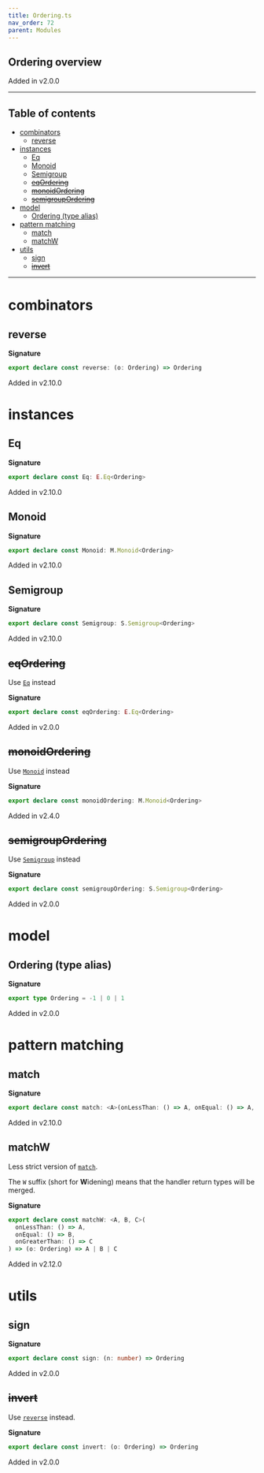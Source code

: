 ```yaml
---
title: Ordering.ts
nav_order: 72
parent: Modules
---
```


## Ordering overview

Added in v2.0.0

---

<h2 class="text-delta">Table of contents</h2>

- [combinators](#combinators)
  - [reverse](#reverse)
- [instances](#instances)
  - [Eq](#eq)
  - [Monoid](#monoid)
  - [Semigroup](#semigroup)
  - [~~eqOrdering~~](#eqordering)
  - [~~monoidOrdering~~](#monoidordering)
  - [~~semigroupOrdering~~](#semigroupordering)
- [model](#model)
  - [Ordering (type alias)](#ordering-type-alias)
- [pattern matching](#pattern-matching)
  - [match](#match)
  - [matchW](#matchw)
- [utils](#utils)
  - [sign](#sign)
  - [~~invert~~](#invert)

---

# combinators

## reverse

**Signature**

```ts
export declare const reverse: (o: Ordering) => Ordering
```

Added in v2.10.0

# instances

## Eq

**Signature**

```ts
export declare const Eq: E.Eq<Ordering>
```

Added in v2.10.0

## Monoid

**Signature**

```ts
export declare const Monoid: M.Monoid<Ordering>
```

Added in v2.10.0

## Semigroup

**Signature**

```ts
export declare const Semigroup: S.Semigroup<Ordering>
```

Added in v2.10.0

## ~~eqOrdering~~

Use [`Eq`](#eq) instead

**Signature**

```ts
export declare const eqOrdering: E.Eq<Ordering>
```

Added in v2.0.0

## ~~monoidOrdering~~

Use [`Monoid`](#monoid) instead

**Signature**

```ts
export declare const monoidOrdering: M.Monoid<Ordering>
```

Added in v2.4.0

## ~~semigroupOrdering~~

Use [`Semigroup`](#semigroup) instead

**Signature**

```ts
export declare const semigroupOrdering: S.Semigroup<Ordering>
```

Added in v2.0.0

# model

## Ordering (type alias)

**Signature**

```ts
export type Ordering = -1 | 0 | 1
```

Added in v2.0.0

# pattern matching

## match

**Signature**

```ts
export declare const match: <A>(onLessThan: () => A, onEqual: () => A, onGreaterThan: () => A) => (o: Ordering) => A
```

Added in v2.10.0

## matchW

Less strict version of [`match`](#match).

The `W` suffix (short for **W**idening) means that the handler return types will be merged.

**Signature**

```ts
export declare const matchW: <A, B, C>(
  onLessThan: () => A,
  onEqual: () => B,
  onGreaterThan: () => C
) => (o: Ordering) => A | B | C
```

Added in v2.12.0

# utils

## sign

**Signature**

```ts
export declare const sign: (n: number) => Ordering
```

Added in v2.0.0

## ~~invert~~

Use [`reverse`](#reverse) instead.

**Signature**

```ts
export declare const invert: (o: Ordering) => Ordering
```

Added in v2.0.0
